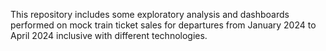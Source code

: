 This repository includes some exploratory analysis and dashboards performed on mock train ticket sales for departures from January 2024 to April 2024 inclusive with different technologies. 
